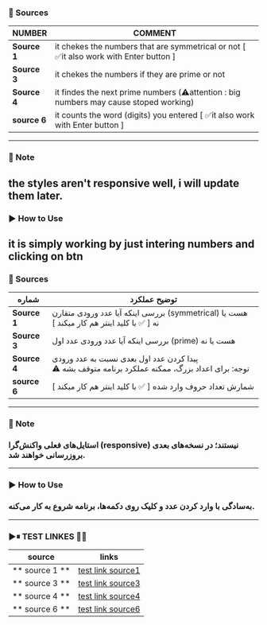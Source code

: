 ### 📄 Sources

| NUMBER | COMMENT |
|--------|----------------|
| **Source 1** | it chekes the numbers that are symmetrical or not [ ✅it also work with Enter button ] |
| **Source 3** | it chekes the numbers if they are prime or not |
| **Source 4** | it findes the next prime numbers (⚠️attention : big numbers may cause stoped working) |
| **source 6** | it counts the word (digits) you entered [ ✅it also work with Enter button ] |

---

### 📝 Note

the styles aren't responsive well, i will update them later.
---

### ▶️ How to Use

it is simply working by just intering numbers and clicking on btn
---
### 📄 Sources

| شماره | توضیح عملکرد |
|--------|----------------|
| **Source 1** | بررسی اینکه آیا عدد ورودی متقارن (symmetrical) هست یا نه [ ✅ با کلید اینتر هم کار میکند ] |
| **Source 3** | بررسی اینکه آیا عدد ورودی عدد اول (prime) هست یا نه |
| **Source 4** | پیدا کردن عدد اول بعدی نسبت به عدد ورودی <br> ⚠️ توجه: برای اعداد بزرگ، ممکنه عملکرد برنامه متوقف بشه |
| **source 6** | شمارش تعداد حروف وارد شده [ ✅ با کلید اینتر هم کار میکند ] |


---

### 📝 Note

### استایل‌های فعلی واکنش‌گرا (responsive) نیستند؛ در نسخه‌های بعدی بروزرسانی خواهند شد.

---

### ▶️ How to Use

 ### به‌سادگی با وارد کردن عدد و کلیک روی دکمه‌ها، برنامه شروع به کار می‌کنه.

______
### ▶⏸ TEST LINKES 🔗🔄

| source | links |
| ------- | -------------- |
| ** source 1 ** | [test link source1](https://amirbest100.github.io/JS-numbers_work/source1) |
| ** source 3 ** | [test link source3](https://amirbest100.github.io/JS-numbers_work/source3) |
| ** source 4 ** | [test link source4](https://amirbest100.github.io/JS-numbers_work/source4) |
| ** source 6 ** | [test link source6](https://amirbest100.github.io/JS-numbers_work/source6) |
